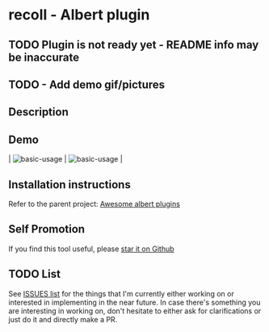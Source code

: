 # recoll - Albert plugin

## TODO Plugin is not ready yet - README info may be inaccurate
## TODO - Add demo gif/pictures

## Description

## Demo

| ![basic-usage](misc/demo0.png) | ![basic-usage](misc/demo1.png) |

## Installation instructions

Refer to the parent project: [Awesome albert plugins](https://github.com/gerardsimons/recoll-albert)

## Self Promotion

If you find this tool useful, please [star it on Github](https://github.com/gerardsimons/recoll-albert)

## TODO List

See [ISSUES list](https://github.com/gerardsimons/recoll-albert/issues) for the things that
I'm currently either working on or interested in implementing in the near
future. In case there's something you are interesting in working on, don't
hesitate to either ask for clarifications or just do it and directly make a PR.
